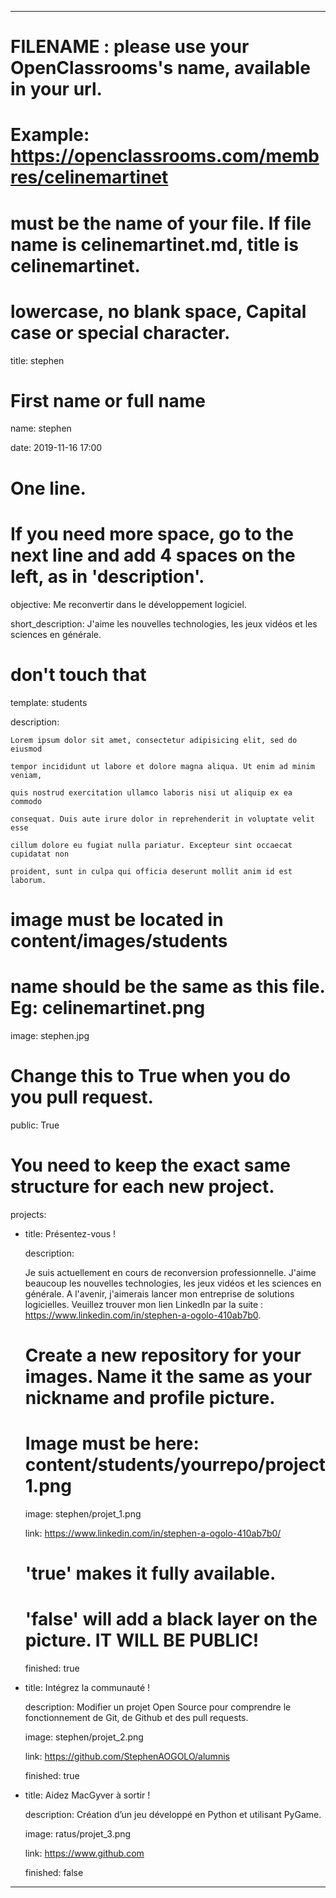---


# FILENAME : please use your OpenClassrooms's name, available in your url.

# Example: https://openclassrooms.com/membres/celinemartinet

# must be the name of your file. If file name is celinemartinet.md, title is celinemartinet.

# lowercase, no blank space, Capital case or special character.

title: stephen


# First name or full name

name: stephen

date: 2019-11-16 17:00


# One line.

# If you need more space, go to the next line and add 4 spaces on the left, as in 'description'.

objective: Me reconvertir dans le développement logiciel.

short_description: J'aime les nouvelles technologies, les jeux vidéos et les sciences en générale.


# don't touch that

template: students

description:

    Lorem ipsum dolor sit amet, consectetur adipisicing elit, sed do eiusmod

    tempor incididunt ut labore et dolore magna aliqua. Ut enim ad minim veniam,

    quis nostrud exercitation ullamco laboris nisi ut aliquip ex ea commodo

    consequat. Duis aute irure dolor in reprehenderit in voluptate velit esse

    cillum dolore eu fugiat nulla pariatur. Excepteur sint occaecat cupidatat non

    proident, sunt in culpa qui officia deserunt mollit anim id est laborum.


# image must be located in content/images/students

# name should be the same as this file. Eg: celinemartinet.png

image: stephen.jpg


# Change this to True when you do you pull request.

public: True


# You need to keep the exact same structure for each new project.

projects:

  - title: Présentez-vous !

    description:
	
    Je suis actuellement en cours de reconversion professionnelle. J'aime beaucoup les nouvelles technologies,
    les jeux vidéos et les sciences en générale. A l'avenir, j'aimerais lancer mon entreprise de solutions logicielles. 
    Veuillez trouver mon lien LinkedIn par la suite : https://www.linkedin.com/in/stephen-a-ogolo-410ab7b0.
    # Create a new repository for your images. Name it the same as your nickname and profile picture.

    # Image must be here: content/students/yourrepo/project1.png

    image: stephen/projet_1.png

    link: https://www.linkedin.com/in/stephen-a-ogolo-410ab7b0/

    # 'true' makes it fully available.

    # 'false' will add a black layer on the picture. IT WILL BE PUBLIC!

    finished: true

  - title: Intégrez la communauté !

    description: Modifier un projet Open Source pour comprendre le fonctionnement de Git, de Github et des pull requests. 

    image: stephen/projet_2.png

    link: https://github.com/StephenAOGOLO/alumnis

    finished: true

  - title: Aidez MacGyver à sortir !

    description: Création d’un jeu développé en Python et utilisant PyGame.

    image: ratus/projet_3.png

    link: https://www.github.com

    finished: false

---